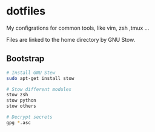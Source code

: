 dotfiles
========

My configrations for common tools, like vim, zsh ,tmux ...

Files are linked to the home directory by GNU Stow.

## Bootstrap

```bash
# Install GNU Stew
sudo apt-get install stow

# Stow different modules
stow zsh
stow python
stow others

# Decrypt secrets
gpg *.asc
```